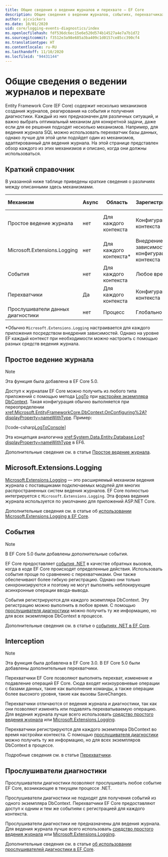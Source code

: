 ```yaml
---
title: Общие сведения о ведении журналов и перехвате — EF Core
description: Общие сведения о ведении журналов, событиях, перехватчиках и диагностике для EF Core
author: ajcvickers
ms.date: 10/01/2020
uid: core/logging-events-diagnostics/index
ms.openlocfilehash: fdf536dc6ec15e6e520d574b14527a4e7a7b1d72
ms.sourcegitcommit: f3512e3a98e685a3ba409c1d0157ce85cc390cf4
ms.translationtype: HT
ms.contentlocale: ru-RU
ms.lasthandoff: 11/10/2020
ms.locfileid: "94431144"
---
```

# <a name="overview-of-logging-and-interception"></a>Общие сведения о ведении журналов и перехвате

Entity Framework Core (EF Core) содержит несколько механизмов создания журналов, реагирования на события и получения диагностики. Каждый из них предназначен для различных ситуаций, и важно выбрать оптимальный механизм для конкретной задачи, даже если для ее решения подходят несколько механизмов. Например, для ведения журнала SQL можно использовать перехватчик базы данных, однако лучше для этой цели подойдет один из механизмов, адаптированный для ведения журнала. На этой странице представлен обзор каждого из этих механизмов и описано, когда они должны использоваться.

## <a name="quick-reference"></a>Краткий справочник

В указанной ниже таблице приведены краткие сведения о различиях между описанными здесь механизмами.

| Механизм |  Async | Область | Зарегистрировано | предполагаемое использование;
|:----------|--------|-------|------------|-------------
| Простое ведение журнала | нет | Для каждого контекста | Конфигурация контекста | Ведение журнала во время разработки
| Microsoft.Extensions.Logging | нет | Для каждого контекста* | Внедрение зависимостей или конфигурация контекста | Ведение журнала в рабочей среде
| События | нет | Для каждого контекста | Любое время | Реагирование на события EF
| Перехватчики | Да | Для каждого контекста | Конфигурация контекста | Обработка операций EF
| Прослушиватели данных диагностики | нет | Процесс | Глобально | Диагностика приложения

*Обычно `Microsoft.Extensions.Logging` настраивается для каждого приложения посредством внедрения зависимостей. Однако на уровне EF каждый контекст при необходимости _можно_ настроить с помощью разных средств ведения журнала.

## <a name="simple-logging"></a>Простое ведение журнала

> [!NOTE]
> Эта функция была добавлена в EF Core 5.0.

Доступ к журналам EF Core можно получить из любого типа приложений с помощью метода [LogTo](https://github.com/dotnet/efcore/blob/ec3df8fd7e4ea4ebeebfa747619cef37b23ab2c6/src/EFCore/DbContextOptionsBuilder.cs#L135) <!-- Issue #2748 <xref:Microsoft.EntityFrameworkCore.DbContextOptionsBuilder.LogTo%2A> --> при [настройке экземпляра DbContext](xref:core/dbcontext-configuration/index). Такая конфигурация обычно выполняется при переопределении <xref:Microsoft.EntityFrameworkCore.DbContext.OnConfiguring%2A?displayProperty=nameWithType>. Пример:

<!--
    protected override void OnConfiguring(DbContextOptionsBuilder optionsBuilder)
        => optionsBuilder.LogTo(Console.WriteLine);
-->
[!code-csharp[LogToConsole](../../../samples/core/Miscellaneous/Logging/SimpleLogging/Program.cs?name=LogToConsole)]

Эта концепция аналогична <xref:System.Data.Entity.Database.Log?displayProperty=nameWithType> в EF6.

Дополнительные сведения см. в статье [Простое ведение журнала](xref:core/logging-events-diagnostics/simple-logging).

## <a name="microsoftextensionslogging"></a>Microsoft.Extensions.Logging

[Microsoft.Extensions.Logging](/dotnet/core/extensions/logging) — это расширяемый механизм ведения журнала с поставщиками подключаемых модулей для многих распространенных систем ведения журналов. EF Core полностью интегрируется с `Microsoft.Extensions.Logging`. Эта форма ведения журнала используется по умолчанию для приложений ASP.NET Core.

Дополнительные сведения см. в статье об [использовании Microsoft.Extensions.Logging в EF Core](xref:core/logging-events-diagnostics/extensions-logging).

## <a name="events"></a>События

> [!NOTE]
> В EF Core 5.0 были добавлены дополнительные события.

EF Core предоставляет [события .NET](/dotnet/standard/events/) в качестве обратных вызовов, когда в коде EF Core происходят определенные действия. Использовать события проще по сравнению с перехватчиками. Они также обеспечивают более гибкую регистрацию. Однако они только синхронизируются и поэтому не могут выполнять неблокирующие асинхронные операции ввода-вывода.

События регистрируются для каждого экземпляра DbContext. Эту регистрацию можно выполнить в любое время. С помощью [прослушивателя диагностики](xref:core/logging-events-diagnostics/diagnostic-listeners) можно получить ту же информацию, но для всех экземпляров DbContext в процессе.

Дополнительные сведения см. в статье о [событиях .NET в EF Core](xref:core/logging-events-diagnostics/events).

## <a name="interception"></a>Interception

> [!NOTE]
> Эта функция была добавлена в EF Core 3.0. В EF Core 5.0 были добавлены дополнительные перехватчики.

Перехватчики EF Core позволяют выполнять перехват, изменение и подавление операций EF Core. Сюда входят низкоуровневые операции с базами данных, такие как выполнение команды, а также операции более высокого уровня, такие как вызовы SaveChanges.

Перехватчики отличаются от ведения журнала и диагностики, так как они позволяют изменять или подавлять перехватываемую операцию. Для ведения журнала лучше всего использовать [средство простого ведения журнала](xref:core/logging-events-diagnostics/simple-logging) или [Microsoft.Extensions.Logging](xref:core/logging-events-diagnostics/extensions-logging).

Перехватчики регистрируются для каждого экземпляра DbContext во время настройки контекста. С помощью [прослушивателя диагностики](xref:core/logging-events-diagnostics/diagnostic-listeners) можно получить ту же информацию, но для всех экземпляров DbContext в процессе.

Подробные сведения см. в статье [Перехватчики](xref:core/logging-events-diagnostics/interceptors).

## <a name="diagnostic-listeners"></a>Прослушиватели диагностики

Прослушиватели диагностики позволяют прослушивать любое событие EF Core, возникающее в текущем процессе .NET.

Прослушиватели диагностики не подходят для получения событий из одного экземпляра DbContext. Перехватчики EF Core предоставляют доступ к одним и тем же событиям с регистрацией для каждого контекста.

Прослушиватели диагностики не предназначены для ведения журнала. Для ведения журнала лучше всего использовать [средство простого ведения журнала](xref:core/logging-events-diagnostics/simple-logging) или [Microsoft.Extensions.Logging](xref:core/logging-events-diagnostics/extensions-logging).

Дополнительные сведения см. в статье [об использовании прослушивателей диагностики в EF Core](xref:core/logging-events-diagnostics/diagnostic-listeners).
